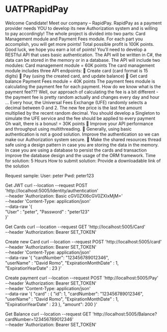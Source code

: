 ﻿# UATPRapidPay
Welcome Candidate!
Meet our company – RapidPay.
RapidPay as a payment provider needs YOU to develop its new Authorization system and is willing to
pay accordingly!
The whole project is divided into two parts: Card Management module and Payment Fees module.
For each part you accomplish, you will get more points!
Total possible profit is 100K points.
Good luck, we hope you earn a lot of points!
You’ll need to develop a RESTful API that uses basic authentication.
The API will be written in C#, the data can be stored in the memory or in a database. The API will include
two modules:
Card management module = 60K points
The card management module includes three API endpoints:
 Create card (card format is 15 digits)
 Pay (using the created card, and update balance)
 Get card balance
Payment Fees module = 40K points
The payment fees module is calculating the payment fee for each payment.
How do we know what is the payment fee???
Well, our approach of calculating the fee is a bit different - the payment fee is pretty random actually
and changes every day and hour …
Every hour, the Universal Fees Exchange (UFE) randomly selects a decimal between 0 and 2.
The new fee price is the last fee amount multiplied by the recent random decimal.
You should develop a Singleton to simulate the UFE service and the fee should be applied to every
payment
Oh wait, there is a bonus! = 30K points
 Improve your API performance and throughput using multithreading.
 Generally, using basic authentication is not a good solution. Improve the authentication so we
can make our Authorization system secure.
 Make the shared resources thread safe using a design pattern in case you are storing the data in
the memory. In case you are using a database to persist the cards and transaction improve the
database design and the usage of the ORM framework.
Time for solution:
5 Hours
How to submit solution:
Provide a downloadable link of the solution


Request sample:
User: peter
Pwd: peter123

Get JWT
curl --location --request POST 'http://localhost:5005/Identity/authentication' \
--header 'Authorization: Basic cGV0ZXI6cGV0ZXIxMjM=' \
--header 'Content-Type: application/json' \
--data-raw '{    
    "User" : "peter",
    "Password" :  "peter123"    
}'

Get Cards
curl --location --request GET 'http://localhost:5005/Card' \
--header 'Authorization: Bearer SET_TOKEN'

Create new Card
curl --location --request POST 'http://localhost:5005/card' \
--header 'Authorization: Bearer SET_TOKEN' \
--header 'Content-Type: application/json' \
--data-raw '{
    "cardNumber": "123456789012346",  
    "userName" : "David Romo",
    "ExpirationMonthDate" :  1,
    "ExpirationYearDate" : 23
}'

Create payment
curl --location --request POST 'http://localhost:5005/Pay' \
--header 'Authorization: Bearer SET_TOKEN' \
--header 'Content-Type: application/json' \
--data-raw '{
    "card" : 
    {
        "id": 1,
        "cardNumber": "123456789012346",  
        "userName" : "David Romo",
        "ExpirationMonthDate" :  1,
        "ExpirationYearDate" : 23
    },
    "amount": 200
}'

Get Balance
curl --location --request GET 'http://localhost:5005/Balance?cardNumber=123456789012346' \
--header 'Authorization: Bearer SET_TOKEN'
